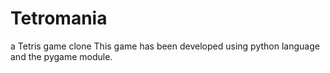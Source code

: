 # Tetromania
a Tetris game clone 
This game has been developed using python language and the pygame module.
